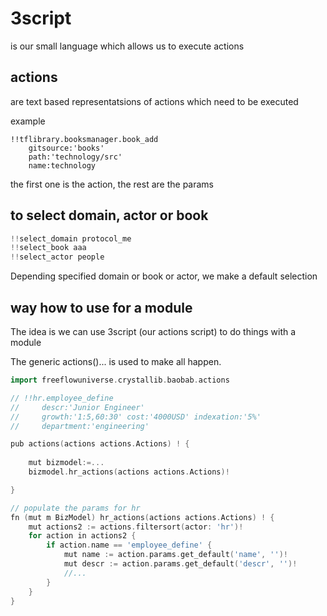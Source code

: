 # 3script

is our small language which allows us to execute actions

## actions

are text based representatsions of actions which need to be executed

example

```
!!tflibrary.booksmanager.book_add 
    gitsource:'books'
    path:'technology/src'
    name:technology
```

the first one is the action, the rest are the params


## to select domain, actor or book

```go
!!select_domain protocol_me
!!select_book aaa
!!select_actor people
```

Depending specified domain or book or actor, we make a default selection

## way how to use for a module

The idea is we can use 3script (our actions script) to do things with a module

The generic actions()... is used to make all happen.


```go
import freeflowuniverse.crystallib.baobab.actions

// !!hr.employee_define
//     descr:'Junior Engineer'
//     growth:'1:5,60:30' cost:'4000USD' indexation:'5%'
//     department:'engineering'

pub actions(actions actions.Actions) ! {
    
    mut bizmodel:=...
    bizmodel.hr_actions(actions actions.Actions)!

}

// populate the params for hr
fn (mut m BizModel) hr_actions(actions actions.Actions) ! {
	mut actions2 := actions.filtersort(actor: 'hr')!
	for action in actions2 {
		if action.name == 'employee_define' {
			mut name := action.params.get_default('name', '')!
			mut descr := action.params.get_default('descr', '')!
            //...
        }
    }
}
```
